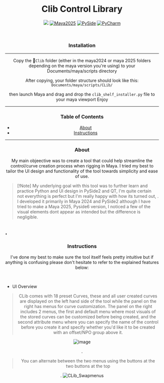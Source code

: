 <div align="center">
<h1 align="center">Clib Control Library</h1>
<p align="center">
  <a href="https://www.autodesk.com/products/maya/overview"><img src="https://img.shields.io/badge/Maya-2024-blue?logo=autodesk&logoColor=white" ></a>
  <a href="https://www.autodesk.com/products/maya/overview"><img src="https://img.shields.io/badge/Maya-2025-blue?logo=autodesk&logoColor=white" alt="Maya2025"></a>
  <a href="https://pypi.org/project/PySide6/"><img src="https://img.shields.io/badge/PySide-Qt%20for%20Python-green?logo=qt&logoColor=whitee" alt="PySide"></a>
  <a href="https://www.jetbrains.com/pycharm/"><img src="https://img.shields.io/badge/Built%20with-PyCharm-yellow?logo=jetbrains&logoColor=white" alt="PyCharm"></a>
</p>
<br>
  
<h3>Installation</h3>


-----

Copy the 📁`Clib` folder (either in the maya2024 or maya 2025 folders depending on the maya version you're using) to your Documents/maya/scripts directory

After copying, your folder structure should look like this:  
`Documents/maya/scripts/CLib/`

then launch Maya and drag and drop the `clib_shelf_installer.py` file to your maya viewport
Enjoy


-----

### Table of Contents
* [About](#About)
* [Instructions](#Instructions)


-----

### About

My main objeective was to create a tool that could help streamline the control/curve creation process when rigging in Maya. I tried my best to tailor the UI design and functionality of the tool towards simplicity and ease of use.


</div>

>  [!Note]
> My underlying goal with this tool was to further learn and practice Python and UI design in PySide2 and QT, I'm quite certain not everything is perfect but I'm really happy with how its turned out, . I developed it primarily in Maya 2024 and PySide2 although I have tried to make a Maya 2025, Pyside6 version, I noticed a few of the visual elements dont appear as intended but the difference is negligible.
> 
. 
---
<div align="center">
  
### Instructions

I've done my best to make sure the tool itself feels pretty intuitive but if anything is confusing please don't hesitate to refer to the explained features below:

<br>
</div>

* UI Overview
 
<div align="center">
  
> CLib comes with 18 preset Curves, these and all user created curves are displayed on the left hand side of the tool while the panel on the right has menus for curve customization. The panel on the right includes 2 menus, the first and default menu where most visuals of the stored curves can be customized before being created, and the second attribute menu where you can specify the name of the control before you create it and specify whether you'd like it to be created with
an offset/NPO group above it.

![image](https://github.com/user-attachments/assets/99d2c77a-4377-4638-b665-d70ca38cb412)

> 
. 


> You can alternate between the two menus using the buttons at the two buttons at the top
> > 
. 
![CLib_Swapmenus](https://github.com/user-attachments/assets/6e73ac19-9971-4d49-b5f8-6157f9b8992c)




